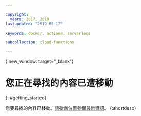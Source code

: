 ```yaml
---

copyright:
  years: 2017, 2019
lastupdated: "2019-05-17"

keywords: docker, actions, serverless

subcollection: cloud-functions

---
```


{:new_window: target="_blank"}
# 您正在尋找的內容已遭移動
{: #getting_started}

您要尋找的內容已移動。[請從新位置參閱最新資訊](/docs/openwhisk?topic=cloud-functions-getting-started)。
{:shortdesc}


